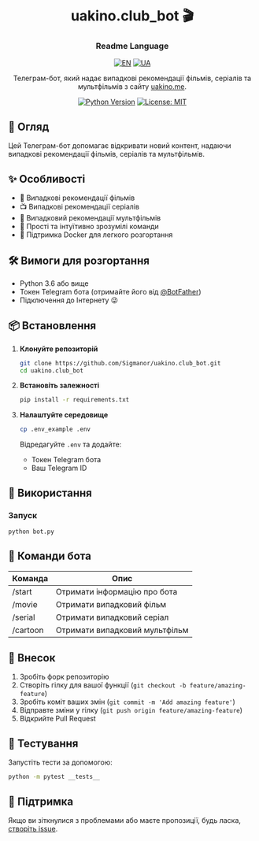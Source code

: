 <div align="center">

# uakino.club_bot 🎬

<h3>Readme Language</h3>

[![EN](https://img.shields.io/badge/English-c9c9c9.svg)](README.md) [![UA](https://img.shields.io/badge/Ukrainian-0e7837.svg)](README_UA.md)

Телеграм-бот, який надає випадкові рекомендації фільмів, серіалів та мультфільмів з сайту [uakino.me](https://uakino.me).

[![Python Version](https://img.shields.io/badge/python-3.6%2B-blue.svg)](https://www.python.org/downloads/)
[![License: MIT](https://img.shields.io/badge/License-MIT-green.svg)](https://opensource.org/licenses/MIT)


</div>

## 📖 Огляд

Цей Телеграм-бот допомагає відкривати новий контент, надаючи випадкові рекомендації фільмів, серіалів та мультфільмів.

## ✨ Особливості

- 🎲 Випадкові рекомендації фільмів
- 📺 Випадкові рекомендації серіалів
- 🎨 Випадковий рекомендації мультфільмів
- 🚀 Прості та інтуїтивно зрозумілі команди
- 🐳 Підтримка Docker для легкого розгортання

## 🛠️ Вимоги для розгортання

- Python 3.6 або вище
- Токен Telegram бота (отримайте його від [@BotFather](https://t.me/botfather))
- Підключення до Інтернету 😜

## 📦 Встановлення

1. **Клонуйте репозиторій**
   ```bash
   git clone https://github.com/Sigmanor/uakino.club_bot.git
   cd uakino.club_bot
   ```

2. **Встановіть залежності**
   ```bash
   pip install -r requirements.txt
   ```

3. **Налаштуйте середовище**
   ```bash
   cp .env_example .env
   ```
   Відредагуйте `.env` та додайте:
   - Токен Telegram бота
   - Ваш Telegram ID

## 🚀 Використання

### Запуск

```bash
python bot.py
```

## 🤖 Команди бота

| Команда   | Опис                           |
|-----------|--------------------------------|
| /start    | Отримати інформацію про бота   |
| /movie    | Отримати випадковий фільм      |
| /serial   | Отримати випадковий серіал     |
| /cartoon  | Отримати випадковий мультфільм |

## 📝 Внесок

1. Зробіть форк репозиторію
2. Створіть гілку для вашої функції (`git checkout -b feature/amazing-feature`)
3. Зробіть коміт ваших змін (`git commit -m 'Add amazing feature'`)
4. Відправте зміни у гілку (`git push origin feature/amazing-feature`)
5. Відкрийте Pull Request

## 🧪 Тестування

Запустіть тести за допомогою:

```bash
python -m pytest __tests__
```

## 🤝 Підтримка

Якщо ви зіткнулися з проблемами або маєте пропозиції, будь ласка, [створіть issue](https://github.com/Sigmanor/uakino.club_bot/issues).